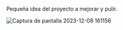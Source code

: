 Pequeña idea del proyecto a mejorar y pulir.

![Captura de pantalla 2023-12-08 161156](https://github.com/JoseAgrazM/Tic-Tac-Toe/assets/126983094/1fb0a88f-d43d-45c1-82dd-08f1e6f93500)
